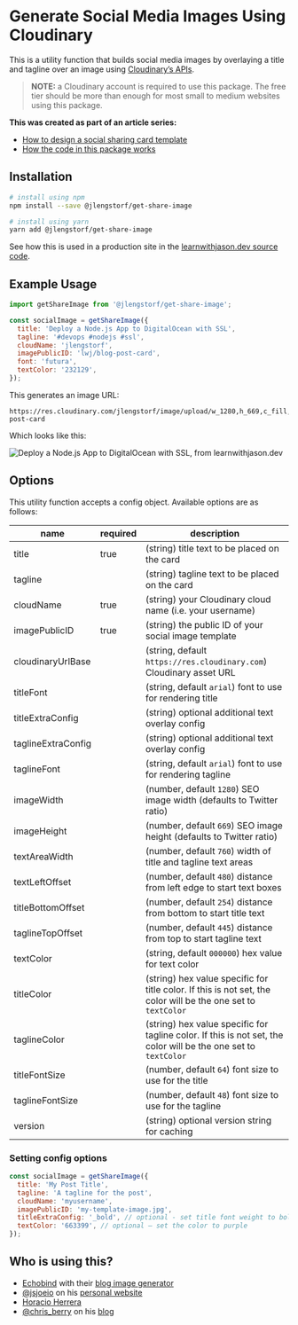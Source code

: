 # Generate Social Media Images Using Cloudinary

This is a utility function that builds social media images by overlaying a title and tagline over an image using [Cloudinary’s APIs](https://cloudinary.com/documentation/image_transformations#adding_text_captions).

> **NOTE:** a Cloudinary account is required to use this package. The free tier should be more than enough for most small to medium websites using this package.

**This was created as part of an article series:**

- [How to design a social sharing card template](https://www.learnwithjason.dev/blog/design-social-sharing-card/)
- [How the code in this package works](https://www.learnwithjason.dev/blog/auto-generate-social-image/)

## Installation

```bash
# install using npm
npm install --save @jlengstorf/get-share-image

# install using yarn
yarn add @jlengstorf/get-share-image
```

See how this is used in a production site in the [learnwithjason.dev source code](https://github.com/jlengstorf/learnwithjason.dev/blob/070468828e8c758d150a8d573fd471d786278243/packages/%40jlengstorf/gatsby-theme-code-blog/src/gatsby-theme-blog-core/components/post.js#L55-L64).

## Example Usage

```js
import getShareImage from '@jlengstorf/get-share-image';

const socialImage = getShareImage({
  title: 'Deploy a Node.js App to DigitalOcean with SSL',
  tagline: '#devops #nodejs #ssl',
  cloudName: 'jlengstorf',
  imagePublicID: 'lwj/blog-post-card',
  font: 'futura',
  textColor: '232129',
});
```

This generates an image URL:

```text
https://res.cloudinary.com/jlengstorf/image/upload/w_1280,h_669,c_fill,q_auto,f_auto/w_760,c_fit,co_rgb:232129,g_south_west,x_480,y_254,l_text:futura_64:Deploy%20a%20Node.js%20App%20to%20DigitalOcean%20with%20SSL/w_760,c_fit,co_rgb:232129,g_north_west,x_480,y_445,l_text:futura_48:%23devops%20%23nodejs%20%23ssl/lwj/blog-post-card
```

Which looks like this:

![Deploy a Node.js App to DigitalOcean with SSL, from learnwithjason.dev](https://res.cloudinary.com/jlengstorf/image/upload/w_1280,h_669,c_fill,q_auto,f_auto/w_760,c_fit,co_rgb:232129,g_south_west,x_480,y_254,l_text:futura_64:Deploy%20a%20Node.js%20App%20to%20DigitalOcean%20with%20SSL/w_760,c_fit,co_rgb:232129,g_north_west,x_480,y_445,l_text:futura_48:%23devops%20%23nodejs%20%23ssl/lwj/blog-post-card)

## Options

This utility function accepts a config object. Available options are as follows:

| name               | required | description                                                          |
| ------------------ | -------- | -------------------------------------------------------------------- |
| title              | true     | (string) title text to be placed on the card                         |
| tagline            |          | (string) tagline text to be placed on the card                       |
| cloudName          | true     | (string) your Cloudinary cloud name (i.e. your username)             |
| imagePublicID      | true     | (string) the public ID of your social image template                 |
| cloudinaryUrlBase  |          | (string, default `https://res.cloudinary.com`) Cloudinary asset URL  |
| titleFont          |          | (string, default `arial`) font to use for rendering title            |
| titleExtraConfig   |          | (string) optional additional text overlay config                     |
| taglineExtraConfig |          | (string) optional additional text overlay config                     |
| taglineFont        |          | (string, default `arial`) font to use for rendering tagline          |
| imageWidth         |          | (number, default `1280`) SEO image width (defaults to Twitter ratio) |
| imageHeight        |          | (number, default `669`) SEO image height (defaults to Twitter ratio) |
| textAreaWidth      |          | (number, default `760`) width of title and tagline text areas        |
| textLeftOffset     |          | (number, default `480`) distance from left edge to start text boxes  |
| titleBottomOffset  |          | (number, default `254`) distance from bottom to start title text     |
| taglineTopOffset   |          | (number, default `445`) distance from top to start tagline text      |
| textColor          |          | (string, default `000000`) hex value for text color                  |
| titleColor         |          | (string) hex value specific for title color. If this is not set, the color will be the one set to `textColor`   |
| taglineColor       |          | (string) hex value specific for tagline color. If this is not set, the color will be the one set to `textColor` |
| titleFontSize      |          | (number, default `64`) font size to use for the title                |
| taglineFontSize    |          | (number, default `48`) font size to use for the tagline              |
| version            |          | (string) optional version string for caching                         |

### Setting config options

```js
const socialImage = getShareImage({
  title: 'My Post Title',
  tagline: 'A tagline for the post',
  cloudName: 'myusername',
  imagePublicID: 'my-template-image.jpg',
  titleExtraConfig: '_bold', // optional - set title font weight to bold
  textColor: '663399', // optional — set the color to purple
});
```

## Who is using this?

- [Echobind](https://echobind.com/) with their [blog image generator](https://github.com/echobind/blog-image-generator)
- [@jsjoeio](https://github.com/jsjoeio) on his [personal website](https://github.com/jsjoeio/joeprevite.com)
- [Horacio Herrera](https://horacioh.com)
- [@chris_berry](https://twitter.com/chris_berry) on his [blog](https://chrisberry.io)
